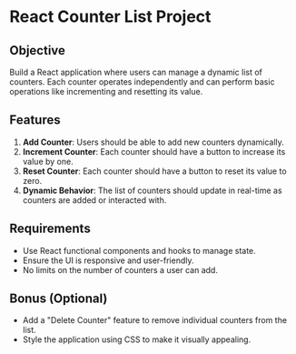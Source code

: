 # React Counter List Project

## Objective
Build a React application where users can manage a dynamic list of counters. Each counter operates independently and can perform basic operations like incrementing and resetting its value.

## Features
1. **Add Counter**: Users should be able to add new counters dynamically.
2. **Increment Counter**: Each counter should have a button to increase its value by one.
3. **Reset Counter**: Each counter should have a button to reset its value to zero.
4. **Dynamic Behavior**: The list of counters should update in real-time as counters are added or interacted with.

## Requirements
- Use React functional components and hooks to manage state.
- Ensure the UI is responsive and user-friendly.
- No limits on the number of counters a user can add.

## Bonus (Optional)
- Add a "Delete Counter" feature to remove individual counters from the list.
- Style the application using CSS to make it visually appealing.

